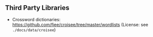 ## Third Party Libraries

* Crossword dictionaries: https://github.com/fiee/croisee/tree/master/wordlists (License: see `./docs/data/croisee`)